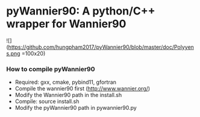# pyWannier90: A python/C++ wrapper for Wannier90 

![](https://github.com/hungpham2017/pyWannier90/blob/master/doc/Polyyens.png =100x20)

### How to compile pyWannier90
 - Required: gxx, cmake, pybind11, gfortran
 - Compile the wannier90 first (http://www.wannier.org/)
 - Modify the Wannier90 path in the install.sh
 - Compile: source install.sh
 - Modify the pyWannier90 path in pywannier90.py